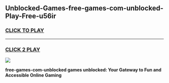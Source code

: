 
## Unblocked-Games-free-games-com-unblocked-Play-Free-u56ir
<h3>
<a href="https://premium76.site?title=free-games-com-unblocked&ref=21A">CLICK TO PLAY</a></h3>
<hr>

<h3>
<a href="https://premium76.site?title=free-games-com-unblocked&ref=21A">CLICK 2 PLAY</a>
  
</h3>

<a href="https://premium76.site?title=free-games-com-unblocked&ref=21A"><img src="https://clearcache.store/games.png"></a>


**free-games-com-unblocked games unblocked: Your Gateway to Fun and Accessible Online Gaming**
